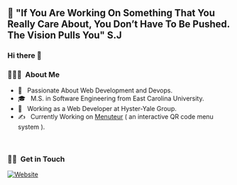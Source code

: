 ##  :gem: "If You Are Working On Something That You Really Care About, You Don’t Have To Be Pushed. The Vision Pulls You" S.J



### Hi there 👋

<h3> 👨🏻‍💻 &nbsp;About Me </h3>

- 🤔 &nbsp; Passionate About Web Development and Devops.
- 🎓 &nbsp; M.S. in Software Engineering from East Carolina University.
- 💼 &nbsp; Working as a Web Developer at Hyster-Yale Group.
- ✍️ &nbsp; Currently Working on <a href="https://www.menuteur.com/">Menuteur</a> ( an interactive QR code menu system ).

<br/>

<h3> 🤝🏻 &nbsp;Get in Touch </h3>

<p >
<a href="https://salarhoushvand.github.io/myresume/"><img alt="Website" src="https://img.shields.io/badge/Website-blue?style=flat-square&logo=google-chrome"></a>
</p>

